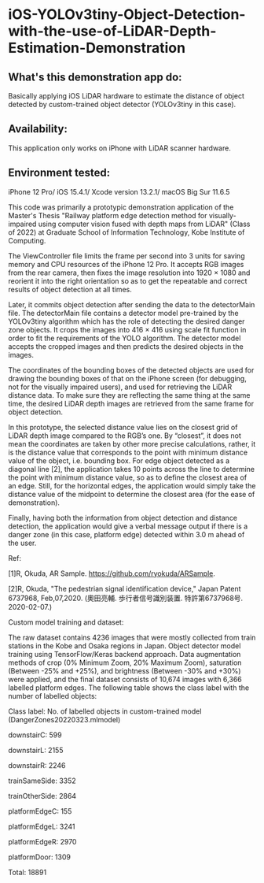 # iOS-YOLOv3tiny-Object-Detection-with-the-use-of-LiDAR-Depth-Estimation-Demonstration

## What's this demonstration app do:
Basically applying iOS LiDAR hardware to estimate the distance of object detected by custom-trained object detector (YOLOv3tiny in this case).

## Availability: 
This application only works on iPhone with LiDAR scanner hardware.

## Environment tested: 
iPhone 12 Pro/ iOS 15.4.1/ Xcode version 13.2.1/ macOS Big Sur 11.6.5

This code was primarily a prototypic demonstration application of the Master's Thesis "Railway platform edge detection method for visually-impaired using computer vision fused with depth maps from LiDAR" (Class of 2022) at Graduate School of Information Technology, Kobe Institute of Computing.

The ViewController file limits the frame per second into 3 units for saving memory and CPU resources of the iPhone 12 Pro. It accepts RGB images from the rear camera, then fixes the image resolution into 1920 × 1080 and reorient it into the right orientation so as to get the repeatable and correct results of object detection at all times.

Later, it commits object detection after sending the data to the detectorMain file. The detectorMain file contains a detector model pre-trained by the YOLOv3tiny algorithm which has the role of detecting the desired danger zone objects. It crops the images into 416 × 416 using scale fit function in order to fit the requirements of the YOLO algorithm.  The detector model accepts the cropped images and then predicts the desired objects in the images. 

The coordinates of the bounding boxes of the detected objects are used for drawing the bounding boxes of that on the iPhone screen (for debugging, not for the visually impaired users), and used for retrieving the LiDAR distance data. To make sure they are reflecting the same thing at the same time, the desired LiDAR depth images are retrieved from the same frame for object detection. 

In this prototype, the selected distance value lies on the closest grid of LiDAR depth image compared to the RGB’s one. By “closest”, it does not mean the coordinates are taken by other more precise calculations, rather, it is the distance value that corresponds to the point with minimum distance value of the object, i.e. bounding box. For edge object detected as a diagonal line [2], the application takes 10 points across the line to determine the point with minimum distance value, so as to define the closest area of an edge. Still, for the horizontal edges, the application would simply take the distance value of the midpoint to determine the closest area (for the ease of demonstration).

Finally, having both the information from object detection and distance detection, the application would give a verbal message output if there is a danger zone (in this case, platform edge) detected within 3.0 m ahead of the user.

Ref:

[1]R, Okuda, AR Sample. <https://github.com/ryokuda/ARSample>.

[2]R, Okuda, "The pedestrian signal identification device," Japan Patent 6737968, Feb,07,2020. 
(奧田亮輔. 歩行者信号識別装置. 特許第6737968号. 2020-02-07.)


Custom model training and dataset:

The raw dataset contains 4236 images that were mostly collected from train stations in the Kobe and Osaka regions in Japan. Object detector model training using TensorFlow/Keras backend approach. Data augmentation methods of crop (0% Minimum Zoom, 20% Maximum Zoom), saturation (Between -25% and +25%), and brightness (Between -30% and +30%) were applied, and the final dataset consists of 10,674 images with 6,366 labelled platform edges. The following table shows the class label with the number of labelled objects:

Class label: No. of labelled objects in custom-trained model (DangerZones20220323.mlmodel)

downstairC: 599

downstairL: 2155

downstairR: 2246

trainSameSide: 3352

trainOtherSide: 2864

platformEdgeC: 155

platformEdgeL: 3241

platformEdgeR: 2970

platformDoor: 1309

Total: 18891
